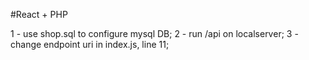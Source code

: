 #React + PHP

1 - use shop.sql to configure mysql DB;
2 - run /api on localserver;
3 - change endpoint uri in index.js, line 11;
